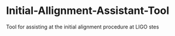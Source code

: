 # Initial-Allignment-Assistant-Tool
Tool for assisting at the initial alignment procedure at LIGO stes
